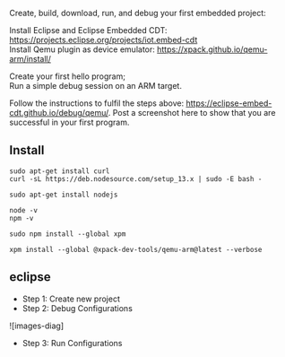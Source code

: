 Create, build, download, run, and debug your first embedded project:

Install Eclipse and Eclipse Embedded CDT: https://projects.eclipse.org/projects/iot.embed-cdt	
Install Qemu plugin as device emulator: https://xpack.github.io/qemu-arm/install/
	
Create your first hello program;	
Run a simple debug session on an ARM target.

Follow the instructions to fulfil the steps above: https://eclipse-embed-cdt.github.io/debug/qemu/.
Post a screenshot here to show that you are successful in your first program.


## Install
```
sudo apt-get install curl
curl -sL https://deb.nodesource.com/setup_13.x | sudo -E bash -

sudo apt-get install nodejs

node -v 
npm -v 

sudo npm install --global xpm

xpm install --global @xpack-dev-tools/qemu-arm@latest --verbose

```

## eclipse
- Step 1: Create new project
- Step 2: Debug Configurations

![images-diag]

- Step 3: Run Configurations
